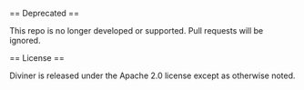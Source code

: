 == Deprecated ==

This repo is no longer developed or supported. Pull requests will be ignored.

== License ==

Diviner is released under the Apache 2.0 license except as otherwise noted.
